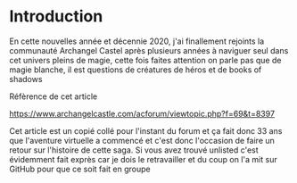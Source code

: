 # Introduction

En cette nouvelles année et décennie 2020, j'ai finallement rejoints la communauté Archangel Castel après plusieurs années à naviguer seul dans cet univers pleins de magie, cette fois faites attention on parle pas que de magie blanche, il est questions de créatures de héros et de books of shadows

Réfèrence de cet article

https://www.archangelcastle.com/acforum/viewtopic.php?f=69&t=8397

Cet article est un copié collé pour l'instant du forum et ça fait donc 33 ans que l'aventure virtuelle a commencé et c'est donc l'occasion de faire un retour sur l'histoire de cette saga.
Si vous avez trouvé unlisted c'est évidemment fait exprès car je dois le retravailler et du coup on l'a mit sur GitHub pour que ce soit fait en groupe

